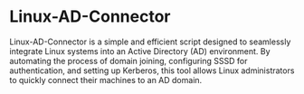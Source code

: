 # Linux-AD-Connector
Linux-AD-Connector is a simple and efficient script designed to seamlessly integrate Linux systems into an Active Directory (AD) environment. By automating the process of domain joining, configuring SSSD for authentication, and setting up Kerberos, this tool allows Linux administrators to quickly connect their machines to an AD domain.
